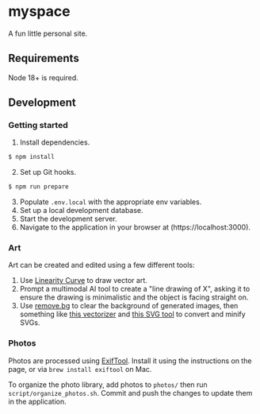 # myspace
A fun little personal site.

## Requirements
Node 18+ is required.

## Development
### Getting started
1. Install dependencies.
```bash
$ npm install
```
2. Set up Git hooks.
```bash
$ npm run prepare
```
3. Populate `.env.local` with the appropriate env variables.
4. Set up a local development database.
5. Start the development server.
6. Navigate to the application in your browser at (https://localhost:3000).

### Art
Art can be created and edited using a few different tools:

1. Use [Linearity Curve](https://www.linearity.io/curve/) to draw vector art.
2. Prompt a multimodal AI tool to create a "line drawing of X", asking it to ensure the drawing is minimalistic and the object is facing straight on.
3. Use [remove.bg](remove.bg) to clear the background of generated images, then something like [this vectorizer](https://www.vectorizer.io/) and [this SVG tool](https://jakearchibald.github.io/svgomg/) to convert and minify SVGs.

### Photos
Photos are processed using [ExifTool](https://exiftool.org/).
Install it using the instructions on the page, or via `brew install exiftool` on Mac.

To organize the photo library, add photos to `photos/` then run `script/organize_photos.sh`.
Commit and push the changes to update them in the application.

